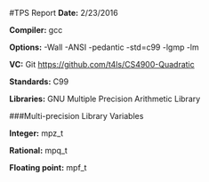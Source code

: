 #TPS Report
**Date:**               2/23/2016

**Compiler:**           gcc

**Options:**            -Wall -ANSI -pedantic -std=c99 -lgmp -lm

**VC:**                 Git https://github.com/t4ls/CS4900-Quadratic

**Standards:**          C99

**Libraries:**          GNU Multiple Precision Arithmetic Library

###Multi-precision Library Variables

**Integer:**        mpz_t 

**Rational:**       mpq_t 

**Floating point:** mpf_t 
